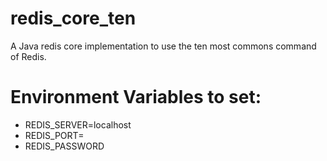 # redis_core_ten
A Java redis core implementation to use the ten most commons command of Redis.

# Environment Variables to set:
- REDIS_SERVER=localhost
- REDIS_PORT=
- REDIS_PASSWORD